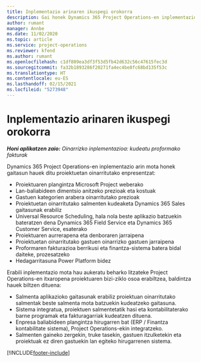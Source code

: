 ```yaml
---
title: Inplementazio arinaren ikuspegi orokorra
description: Gai honek Dynamics 365 Project Operations-en inplementazio arinari buruzko informazioa eskaintzen du.
author: rumant
manager: Annbe
ms.date: 11/02/2020
ms.topic: article
ms.service: project-operations
ms.reviewer: kfend
ms.author: rumant
ms.openlocfilehash: c1df809ea3df3f53d5fb42d632c56c47615fec3d
ms.sourcegitcommit: fa32b1893286f20271fa4ec4be8fc68bd135f53c
ms.translationtype: HT
ms.contentlocale: eu-ES
ms.lasthandoff: 02/15/2021
ms.locfileid: "5273948"
---
```

# <a name="lite-deployment-overview"></a>Inplementazio arinaren ikuspegi orokorra

_**Honi aplikatzen zaio:** Oinarrizko inplementazioa: kudeatu proformako fakturak_

Dynamics 365 Project Operations-en inplementazio arin mota honek gaitasun hauek ditu proiektuetan oinarritutako enpresentzat:

- Proiektuaren plangintza Microsoft Project weberako
- Lan-baliabideen dimentsio anitzeko prezioak eta kostuak
- Gastuen kategorien arabera oinarritutako prezioak
- Proiektuetan oinarritutako salmenten kudeaketa Dynamics 365 Sales gaitasunak erabiliz
- Universal Resource Scheduling, hala nola beste aplikazio batzuekin bateratzen dena Dynamics 365 Field Service eta Dynamics 365 Customer Service, esaterako
- Proiektuaren aurrerapena eta denboraren jarraipena
- Proiektuetan oinarritutako gastuen oinarrizko gastuen jarraipena
- Proformaren fakturazioa berrikusi eta finantza-sistema batera bidal daiteke, prozesatzeko
- Hedagarritasuna Power Platform bidez

Erabili inplementazio mota hau aukeratu beharko litzateke Project Operations-en itxaropena proiektuaren bizi-ziklo osoa erabiltzea, baldintza hauek biltzen dituena:

- Salmenta aplikazioko gaitasunak erabiliz proiektuan oinarritutako salmentak beste salmenta mota batzuekin kudeatzeko gaitasuna.
- Sistema integratua, proiektuen salmentetatik hasi eta kontabilitaterako barne programak eta fakturagarriak kudeatzen dituena.
- Enpresa baliabideen plangintza hirugarren bat (ERP / Finantza kontabilitate sistema), Project Operations-ekin integratzeko.
- Salmenten gaineko zergekin, truke tasekin, gastuen itzulketekin eta proiektuak ez diren gastuekin lan egiteko hirugarrenen sistema.


[!INCLUDE[footer-include](../includes/footer-banner.md)]